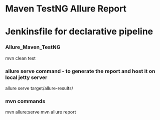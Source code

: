 <h1> Maven TestNG Allure Report</h1>
<h1> Jenkinsfile for declarative pipeline</h1>

### Allure_Maven_TestNG
mvn clean test

### allure serve command - to generate the report and host it on local jetty server
allure serve target/allure-results/

### mvn commands
mvn allure:serve
mvn allure report
